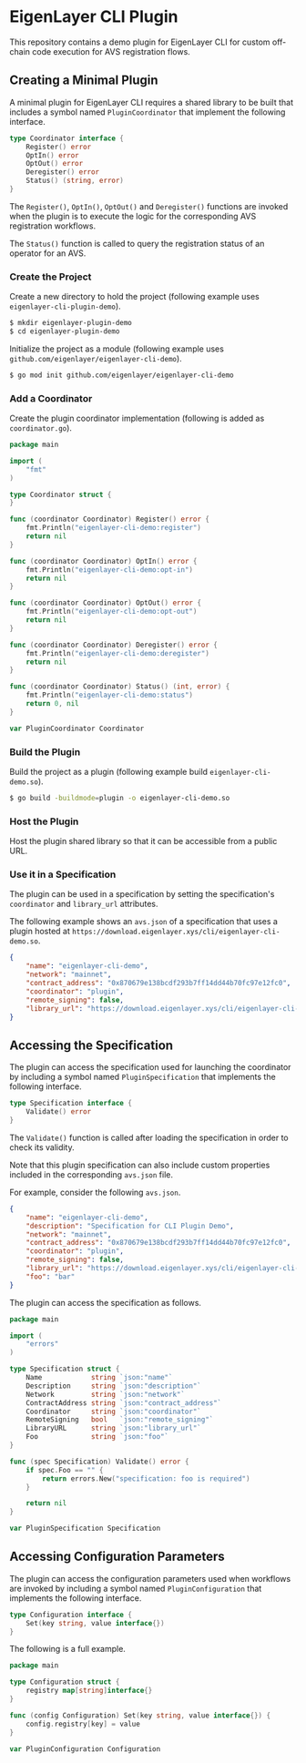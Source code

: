 # EigenLayer CLI Plugin

This repository contains a demo plugin for EigenLayer CLI for custom off-chain code execution for AVS registration flows.

## Creating a Minimal Plugin

A minimal plugin for EigenLayer CLI requires a shared library to be built that includes a symbol named `PluginCoordinator` that implement the following interface.

```go
type Coordinator interface {
	Register() error
	OptIn() error
	OptOut() error
	Deregister() error
	Status() (string, error)
}
```

The `Register()`, `OptIn()`, `OptOut()` and `Deregister()` functions are invoked when the plugin is to execute the logic for the corresponding AVS registration workflows.

The `Status()` function is called to query the registration status of an operator for an AVS.

### Create the Project

Create a new directory to hold the project (following example uses `eigenlayer-cli-plugin-demo`).

```bash
$ mkdir eigenlayer-plugin-demo
$ cd eigenlayer-plugin-demo
```

Initialize the project as a module (following example uses `github.com/eigenlayer/eigenlayer-cli-demo`).

```bash
$ go mod init github.com/eigenlayer/eigenlayer-cli-demo
```

### Add a Coordinator

Create the plugin coordinator implementation (following is added as `coordinator.go`).

```go
package main

import (
    "fmt"
)

type Coordinator struct {
}

func (coordinator Coordinator) Register() error {
    fmt.Println("eigenlayer-cli-demo:register")
    return nil
}

func (coordinator Coordinator) OptIn() error {
    fmt.Println("eigenlayer-cli-demo:opt-in")
    return nil
}

func (coordinator Coordinator) OptOut() error {
    fmt.Println("eigenlayer-cli-demo:opt-out")
    return nil
}

func (coordinator Coordinator) Deregister() error {
    fmt.Println("eigenlayer-cli-demo:deregister")
    return nil
}

func (coordinator Coordinator) Status() (int, error) {
    fmt.Println("eigenlayer-cli-demo:status")
    return 0, nil
}

var PluginCoordinator Coordinator
```

### Build the Plugin

Build the project as a plugin (following example build `eigenlayer-cli-demo.so`).

```bash
$ go build -buildmode=plugin -o eigenlayer-cli-demo.so
```

### Host the Plugin

Host the plugin shared library so that it can be accessible from a public URL.

### Use it in a Specification

The plugin can be used in a specification by setting the specification's `coordinator` and `library_url` attributes.

The following example shows an `avs.json` of a specification that uses a plugin hosted at `https://download.eigenlayer.xys/cli/eigenlayer-cli-demo.so`.

```json
{
    "name": "eigenlayer-cli-demo",
    "network": "mainnet",
    "contract_address": "0x870679e138bcdf293b7ff14dd44b70fc97e12fc0",
    "coordinator": "plugin",
    "remote_signing": false,
    "library_url": "https://download.eigenlayer.xys/cli/eigenlayer-cli-demo.so"
}
```

## Accessing the Specification

The plugin can access the specification used for launching the coordinator by including a symbol named `PluginSpecification` that implements the following interface.

```go
type Specification interface {
    Validate() error
}
```

The `Validate()` function is called after loading the specification in order to check its validity.

Note that this plugin specification can also include custom properties included in the corresponding `avs.json` file.

For example, consider the following `avs.json`.

```json
{
    "name": "eigenlayer-cli-demo",
    "description": "Specification for CLI Plugin Demo",
    "network": "mainnet",
    "contract_address": "0x870679e138bcdf293b7ff14dd44b70fc97e12fc0",
    "coordinator": "plugin",
    "remote_signing": false,
    "library_url": "https://download.eigenlayer.xys/cli/eigenlayer-cli-demo.so",
    "foo": "bar"
}
```

The plugin can access the specification as follows.

```go
package main

import (
    "errors"
)

type Specification struct {
    Name            string `json:"name"`
    Description     string `json:"description"`
    Network         string `json:"network"`
    ContractAddress string `json:"contract_address"`
    Coordinator     string `json:"coordinator"`
    RemoteSigning   bool   `json:"remote_signing"`
    LibraryURL      string `json:"library_url"`
    Foo             string `json:"foo"`
}

func (spec Specification) Validate() error {
    if spec.Foo == "" {
        return errors.New("specification: foo is required")
    }

    return nil
}

var PluginSpecification Specification
```

## Accessing Configuration Parameters

The plugin can access the configuration parameters used when workflows are invoked by including a symbol named `PluginConfiguration` that implements the following interface.

```go
type Configuration interface {
    Set(key string, value interface{})
}
```

The following is a full example.

```go
package main

type Configuration struct {
	registry map[string]interface{}
}

func (config Configuration) Set(key string, value interface{}) {
	config.registry[key] = value
}

var PluginConfiguration Configuration
```

